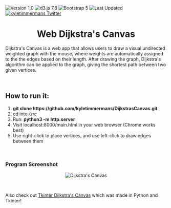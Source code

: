 ![Version 1.0](https://img.shields.io/badge/version-v1.0-lightblue.svg)
![d3.js 7.8](https://img.shields.io/badge/d3.js-5.9.2-EE7234.svg)
![Bootstrap 5](https://img.shields.io/badge/Bootstrap-5-8B11FA.svg)
![Last Updated](https://img.shields.io/github/last-commit/kyletimmermans/dijkstrascanvas?color=success)
[![kyletimmermans Twitter](http://img.shields.io/twitter/url/http/shields.io.svg?style=social&label=Follow)](https://twitter.com/kyletimmermans)


# <div align="center">Web Dijkstra's Canvas</div>

Dijkstra's Canvas is a web app that allows users to draw a visual undirected weighted graph with the mouse,
where weights are automatically assigned to the the edges based on their length. After drawing the graph, Dijkstra's algorithm
can be applied to the graph, giving the shortest path between two given vertices.

</br>

## How to run it:
1. **git clone htt<span>ps://github.com</span>/kyletimmermans/DijkstrasCanvas.git**
2. cd into _/src_
3. Run: **python3 -m http.server**
4. Visit localhost:8000/main.html in your web browser (Chrome works best)
5. Use right-click to place vertices, and use left-click to draw edges between them

</br>

### Program Screenshot
<p align="center">
  <img src="https://github.com/kyletimmermans/DijkstrasCanvas/blob/main/screenshot.png?raw=true" alt="Dijkstra's Canvas"/>
</p>

</br>

Also check out [Tkinter Dijkstra's Canvas](https://github.com/kyletimmermans/tkinter-dijkstras-canvas/) which was made in Python and Tkinter!
